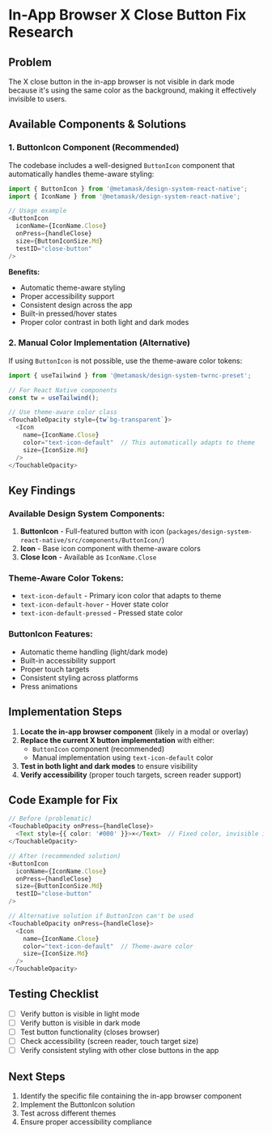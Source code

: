 # In-App Browser X Close Button Fix Research

## Problem
The X close button in the in-app browser is not visible in dark mode because it's using the same color as the background, making it effectively invisible to users.

## Available Components & Solutions

### 1. ButtonIcon Component (Recommended)
The codebase includes a well-designed `ButtonIcon` component that automatically handles theme-aware styling:

```typescript
import { ButtonIcon } from '@metamask/design-system-react-native';
import { IconName } from '@metamask/design-system-react-native';

// Usage example
<ButtonIcon
  iconName={IconName.Close}
  onPress={handleClose}
  size={ButtonIconSize.Md}
  testID="close-button"
/>
```

**Benefits:**
- Automatic theme-aware styling
- Proper accessibility support
- Consistent design across the app
- Built-in pressed/hover states
- Proper color contrast in both light and dark modes

### 2. Manual Color Implementation (Alternative)
If using `ButtonIcon` is not possible, use the theme-aware color tokens:

```typescript
import { useTailwind } from '@metamask/design-system-twrnc-preset';

// For React Native components
const tw = useTailwind();

// Use theme-aware color class
<TouchableOpacity style={tw`bg-transparent`}>
  <Icon
    name={IconName.Close}
    color="text-icon-default"  // This automatically adapts to theme
    size={IconSize.Md}
  />
</TouchableOpacity>
```

## Key Findings

### Available Design System Components:
1. **ButtonIcon** - Full-featured button with icon (`packages/design-system-react-native/src/components/ButtonIcon/`)
2. **Icon** - Base icon component with theme-aware colors
3. **Close Icon** - Available as `IconName.Close`

### Theme-Aware Color Tokens:
- `text-icon-default` - Primary icon color that adapts to theme
- `text-icon-default-hover` - Hover state color
- `text-icon-default-pressed` - Pressed state color

### ButtonIcon Features:
- Automatic theme handling (light/dark mode)
- Built-in accessibility support
- Proper touch targets
- Consistent styling across platforms
- Press animations

## Implementation Steps

1. **Locate the in-app browser component** (likely in a modal or overlay)
2. **Replace the current X button implementation** with either:
   - `ButtonIcon` component (recommended)
   - Manual implementation using `text-icon-default` color
3. **Test in both light and dark modes** to ensure visibility
4. **Verify accessibility** (proper touch targets, screen reader support)

## Code Example for Fix

```typescript
// Before (problematic)
<TouchableOpacity onPress={handleClose}>
  <Text style={{ color: '#000' }}>×</Text>  // Fixed color, invisible in dark mode
</TouchableOpacity>

// After (recommended solution)
<ButtonIcon
  iconName={IconName.Close}
  onPress={handleClose}
  size={ButtonIconSize.Md}
  testID="close-button"
/>

// Alternative solution if ButtonIcon can't be used
<TouchableOpacity onPress={handleClose}>
  <Icon
    name={IconName.Close}
    color="text-icon-default"  // Theme-aware color
    size={IconSize.Md}
  />
</TouchableOpacity>
```

## Testing Checklist
- [ ] Verify button is visible in light mode
- [ ] Verify button is visible in dark mode  
- [ ] Test button functionality (closes browser)
- [ ] Check accessibility (screen reader, touch target size)
- [ ] Verify consistent styling with other close buttons in the app

## Next Steps
1. Identify the specific file containing the in-app browser component
2. Implement the ButtonIcon solution
3. Test across different themes
4. Ensure proper accessibility compliance